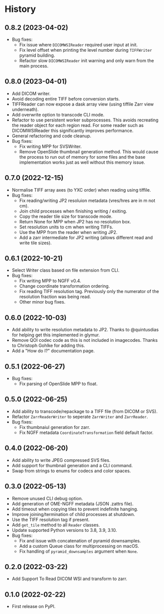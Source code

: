 # History

## 0.8.2 (2023-04-02)

- Bug fixes:
  - Fix issue where `DICOMWSIReader` required user input at init.
  - Fix level offset when printing the level number during `TIFFWriter` pyramid building.
  - Refactor slow `DICOMWSIReader` init warning and only warn from the main process.

## 0.8.0 (2023-04-01)

- Add DICOM writer.
- Avoid decoding entire TIFF before conversion starts.
- TIFFReader can now expose a dask array view (using tiffile Zarr view
  underneath).
- Add overwrite option to transcode CLI mode.
- Refactor to use persistent worker subprocesses. This avoids recreating
  the reader object for each region read. For some reader such as
  DICOMWSIReader this significantly improves performance.
- General refactoring and code cleanup.
- Bug fixes:
  - Fix writing MPP for SVSWriter.
  - Remove OpenSlide thumbnail generation method. This would cause the
    process to run out of memory for some files and the base
    implementation works just as well without this memory issue.

## 0.7.0 (2022-12-15)

- Normalise TIFF array axes (to YXC order) when reading using tiffile.
- Bug fixes:
  - Fix reading/writing JP2 resoluion metadata (vres/hres are in m not
    cm).
  - Join child processes when finishing writing / exiting.
  - Copy the reader tile size for transcode mode.
  - Return None for MPP when JP2 has no resolution box.
  - Set resolution units to cm when writing TIFFs.
  - Use the MPP from the reader when writing JP2.
  - Add a zarr intermediate for JP2 writing (allows different read and
    write tile sizes).

## 0.6.1 (2022-10-21)

- Select Writer class based on file extension from CLI.
- Bug fixes:
  - Fix writing MPP to NGFF v0.4.
  - Change coordinate transformation ordering.
  - Fix reading TIFF resolution tag. Previously only the numerator of
    the resolution fraction was being read.
  - Other minor bug fixes.

## 0.6.0 (2022-10-03)

- Add ability to write resolution metadata to JP2. Thanks to
  @quintusdias for helping get this implemented in glymur.
- Remove QOI codec code as this is not included in imagecodes. Thanks to
  Christoph Gohlke for adding this.
- Add a "How do I?" documentation page.

## 0.5.1 (2022-06-27)

- Bug fixes:
  - Fix parsing of OpenSlide MPP to float.

## 0.5.0 (2022-06-25)

- Add ability to transcode/repackage to a TIFF file (from DICOM or SVS).
- Refactor `ZarrReaderWriter` to seperate `ZarrWriter` and `ZarrReader`.
- Bug fixes:
  - Fix thumbnaiul generation for zarr.
  - Fix NGFF metadata `CoordinateTransformation` field default factor.

## 0.4.0 (2022-06-20)

- Add ability to write JPEG compressed SVS files.
- Add support for thumbnail generation and a CLI command.
- Swap from strings to enums for codecs and color spaces.

## 0.3.0 (2022-05-13)

- Remove unused CLI debug option.
- Add generation of OME-NGFF metadata (JSON .zattrs file).
- Add timeout when copying tiles to prevent indefinite hanging.
- Improve joining/termination of child processes at shutdown.
- Use the TIFF resolution tag if present.
- Add `get_tile` method to all `Reader` classes.
- Update supported Python versions to 3.8, 3.9, 3.10.
- Bug fixes:
  - Fix and issue with concatenation of pyramid downsamples.
  - Add a custom Queue class for multiprocessing on macOS.
  - Fix handling of `pyramid_downsamples` argument when `None`.

## 0.2.0 (2022-03-22)

- Add Support To Read DICOM WSI and transform to zarr.

## 0.1.0 (2022-02-22)

- First release on PyPI.
